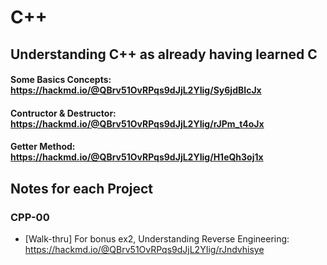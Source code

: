 # C++

## Understanding C++ as already having learned C

#### Some Basics Concepts: https://hackmd.io/@QBrv51OvRPqs9dJjL2YIig/Sy6jdBIcJx

#### Contructor & Destructor: https://hackmd.io/@QBrv51OvRPqs9dJjL2YIig/rJPm_t4oJx

#### Getter Method: https://hackmd.io/@QBrv51OvRPqs9dJjL2YIig/H1eQh3oj1x


## Notes for each Project

### CPP-00
+ [Walk-thru] For bonus ex2, Understanding Reverse Engineering:
https://hackmd.io/@QBrv51OvRPqs9dJjL2YIig/rJndvhisye
